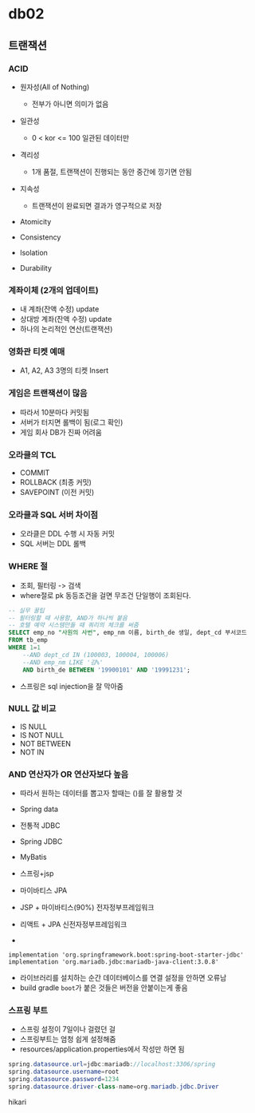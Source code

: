 # db02

## 트랜잭션
### ACID
- 원자성(All of Nothing)
  -  전부가 아니면 의미가 없음
- 일관성    
  -  0 < kor <= 100    일관된 데이터만 
- 격리성    
  - 1개 품절, 트랜잭션이 진행되는 동안 중간에 낑기면 안됨
- 지속성
  - 트랜잭션이 완료되면 결과가 영구적으로 저장

- Atomicity
- Consistency
- lsolation
- Durability

### 계좌이체 (2개의 업데이트) 
- 내 계좌(잔액 수정) update
- 상대방 계좌(잔액 수정) update
- 하나의 논리적인 연산(트랜잭션)

### 영화관 티켓 예매
- A1, A2, A3 3명의 티켓 Insert

### 게임은 트랜잭션이 많음
- 따라서 10분마다 커밋됨
- 서버가 터지면 롤백이 됨(로그 확인)
- 게임 회사 DB가 진짜 어려움
  

### 오라클의 TCL
- COMMIT
- ROLLBACK (최종 커밋)
- SAVEPOINT (이전 커밋)

### 오라클과 SQL 서버 차이점
- 오라클은 DDL 수행 시 자동 커밋
- SQL 서버는 DDL 롤백

### WHERE 절
- 조회, 필터링 -> 검색
- where절로 pk 동등조건을 걸면 무조건 단일행이 조회된다.
```sql
-- 실무 꿀팁
-- 필터링할 때 사용함, AND가 하나씩 붙음
-- 호텔 예약 시스템만들 때 쿼리의 체크를 써줌
SELECT emp_no "사원의 사번", emp_nm 이름, birth_de 생일, dept_cd 부서코드
FROM tb_emp
WHERE 1=1
	--AND dept_cd IN (100003, 100004, 100006)  
	--AND emp_nm LIKE '김%' 
	AND birth_de BETWEEN '19900101' AND '19991231';

```
- 스프링은 sql injection을 잘 막아줌

### NULL 값 비교
- IS NULL
- IS NOT NULL
- NOT BETWEEN
- NOT IN

### AND 연산자가 OR 연산자보다 높음
- 따라서 원하는 데이터를 뽑고자 할때는 ()를 잘 활용할 것


- Spring data
- 전통적 JDBC
- Spring JDBC
- MyBatis

- 스프링+jsp 
- 마이바티스 JPA 

- JSP + 마이바티스(90%) 전자정부프레임워크
- 리액트 + JPA   신전자정부프레임워크
- 
`implementation 'org.springframework.boot:spring-boot-starter-jdbc'`
`implementation 'org.mariadb.jdbc:mariadb-java-client:3.0.8'`
- 라이브러리를 설치하는 순간 데이터베이스를 연결 설정을 안하면 오류남
- build gradle `boot`가 붙은 것들은 버전을 안붙이는게 좋음


### 스프링 부트
- 스프링 설정이 7일이나 걸렸던 걸 
- 스프링부트는 엄청 쉽게 설정해줌
- resources/application.properties에서 작성만 하면 됨
```java
spring.datasource.url=jdbc:mariadb://localhost:3306/spring
spring.datasource.username=root
spring.datasource.password=1234
spring.datasource.driver-class-name=org.mariadb.jdbc.Driver
```
hikari
